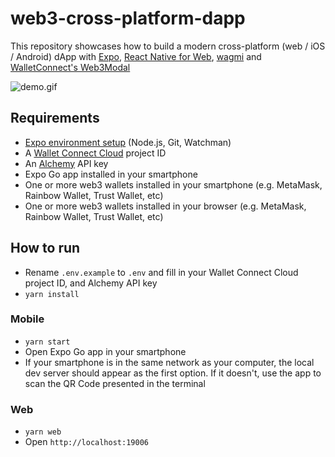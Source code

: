 # web3-cross-platform-dapp

This repository showcases how to build a modern cross-platform (web / iOS / Android) dApp with [Expo](https://expo.dev), [React Native for Web](https://necolas.github.io/react-native-web/), [wagmi](https://wagmi.sh) and [WalletConnect's Web3Modal](https://docs.walletconnect.com/web3modal/about)

![demo.gif](demo.gif)

## Requirements

- [Expo environment setup](https://docs.expo.dev/get-started/installation/#requirements) (Node.js, Git, Watchman)
- A [Wallet Connect Cloud](https://cloud.walletconnect.com/sign-in) project ID
- An [Alchemy](https://www.alchemy.com/) API key
- Expo Go app installed in your smartphone
- One or more web3 wallets installed in your smartphone (e.g. MetaMask, Rainbow Wallet, Trust Wallet, etc)
- One or more web3 wallets installed in your browser (e.g. MetaMask, Rainbow Wallet, Trust Wallet, etc)

## How to run

- Rename `.env.example` to `.env` and fill in your Wallet Connect Cloud project ID, and Alchemy API key
- `yarn install`

### Mobile

- `yarn start`
- Open Expo Go app in your smartphone
- If your smartphone is in the same network as your computer, the local dev server should appear as the first option. If it doesn't, use the app to scan the QR Code presented in the terminal

### Web

- `yarn web`
- Open `http://localhost:19006`
